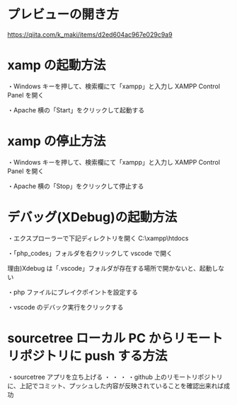 # プレビューの開き方

https://qiita.com/k_maki/items/d2ed604ac967e029c9a9

# xamp の起動方法

・Windows キーを押して、検索欄にて「xampp」と入力し XAMPP Control Panel を開く

・Apache 横の「Start」をクリックして起動する

# xamp の停止方法

・Windows キーを押して、検索欄にて「xampp」と入力し XAMPP Control Panel を開く

・Apache 横の「Stop」をクリックして停止する

# デバッグ(XDebug)の起動方法

・エクスプローラーで下記ディレクトリを開く
C:\xampp\htdocs

・「php_codes」フォルダを右クリックして vscode で開く

理由)Xdebug は「.vscode」フォルダが存在する場所で開かないと、起動しない

・php ファイルにブレイクポイントを設定する

・vscode のデバック実行をクリックする

# sourcetree ローカル PC からリモートリポジトリに push する方法

・sourcetree アプリを立ち上げる
・
・
・
・github 上のリモートリポジトリに、上記でコミット、プッシュした内容が反映されていることを確認出来れば成功

